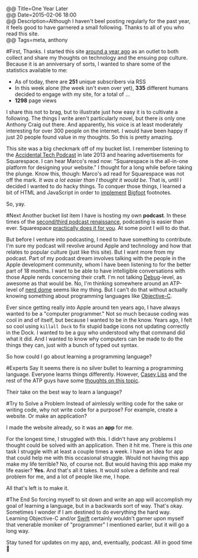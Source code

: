 @@ Title=One Year Later  
@@ Date=2015-02-06 18:00  
@@ Description=Although I haven't beel posting regularly for the past year, it feels good to have garnered a small following. Thanks to all of you who read this site.  
@@ Tags=meta, anthony

#First, Thanks.
I started this site [around a year ago](http://www.theoveranalyzed.net/2014/2/2/first-post-ever) as an outlet to both collect and share my thoughts on technology and the ensuing pop culture. Because it is an anniversary of sorts, I wanted to share some of the statistics available to me:

* As of today, there are **251** unique subscribers via RSS
* In this week alone (the week isn't even over yet), **335** different humans decided to engage with my site, for a total of ...
* **1298** page views

I share this not to brag, but to illustrate just how easy it is to cultivate a following. The things I write aren't particularly novel, but there *is* only one Anthony Craig out there. And apparently, his voice is at least moderately interesting for over 300 people on the internet. I would have been happy if just 20 people found value in my thoughts. So this is pretty amazing.

This site was a big checkmark off of my bucket list. I remember listening to the [Accidental Tech Podcast](http://atp.fm) in late 2013 and hearing advertisements for Squarespace. I can hear Marco's read now: "Squarespace is the all-in-one platform for designing your website." I thought for a long while before taking the plunge. Know this, though: Marco's ad read for Squarespace was not off the mark. *It was a lot easier than I thought it would be.* That is, until I decided I wanted to do hacky things. To conquer those things, I learned a bit of HTML and JavaScript in order to [implement](http://www.theoveranalyzed.net/2015/1/31/bigfoot-footntes-squarespace) [Bigfoot](http://www.bigfootjs.com) footnotes. 

So, yay.

#Next
Another bucket list item I have is hosting my own **podcast**. In these times of the [second/third podcast renaissance](http://www.theoveranalyzed.net/posts/2014/12/serial-and-putting-longform-radio-back-on-the-map), podcasting is easier than ever. Squarespace [practically does it for you](http://help.squarespace.com/guides/podcasting-with-squarespace). At some point I will to do that.

But before I venture into podcasting, I need to have something to contribute. I'm sure my podcast will revolve around Apple and technology and how that relates to popular culture (just like this site). But I want more from my podcast. Part of my podcast dream involves talking with the people in the Apple development community, whom I have been listening to for the better part of 18 months.
I want to be able to have intelligible conversations with those Apple nerds concerning their craft. I'm not talking [Debug](http://www.imore.com/debug)-level, as awesome as that would be. No, I'm thinking somewhere around an ATP-level of [nerd dome](http://www.urbandictionary.com/define.php?term=nerd+dome&defid=1935462) seems like my thing. But I can't do that without actually knowing something about programming languages like [Objective-C](https://en.wikipedia.org/wiki/Objective-C). 

Ever since getting really into Apple around ten years ago, I have always wanted to be a "computer programmer." Not so much because coding was cool in and of itself, but because I wanted to be in the know. Years ago, I felt so cool using <code>killall Dock</code> to fix stupid badge icons not updating correctly in the Dock. I wanted to be a guy who understood why that command did what it did. And I wanted to know why computers can be made to do the things they can, just with a bunch of typed out syntax. 

So how could I go about learning a programming language? 

#Experts Say
It seems there is no silver bullet to learning a programming language. Everyone learns things differently. However,  [Casey Liss](http://www.caseyliss.com/2014/6/9/how-do-i-start-programming) and the rest of the ATP guys have some [thoughts on this topic](http://atp.fm/episodes/102). 

Their take on the best way to learn a language? 

#Try to Solve a Problem
Instead of aimlessly writing code for the sake or writing code, why not write code for a purpose? For example, create a website. Or make an application?

I made the website already, so it was an **app** for me. 

For the longest time, I struggled with this. I didn't have any problems I thought could be solved with an application. Then it hit me. There is this *one* task I struggle with at least a couple times a week. I have an idea for app that could help me with this occasional struggle. Would not having this app make my life terrible? No, of course not. But would having this app make my life easier? **Yes.** And that's all it takes. It would solve a definite and real problem for me, and a lot of people like me, I hope. 

All that's left is to make it. 

#The End
So forcing myself to sit down and write an app will accomplish my goal of learning a language, but in a backwards sort of way. That's okay. Sometimes I wonder if I am destined to do everything the hard way. Learning Objective-C and/or [Swift](https://en.wikipedia.org/wiki/Swift_(programming_language)) certainly wouldn't garner upon myself that venerable moniker of "programmer" I mentioned earlier, but it will go a long way. 

Stay tuned for updates on my app, and, eventually, podcast. All in good time 🐺